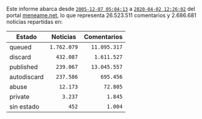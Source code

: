 Este informe abarca desde
[`2005-12-07 05:04:13`](https://www.meneame.net/story/1) a
[`2020-04-02 12:26:02`](https://www.meneame.net/story/3281558) del portal
[meneame.net](https://www.meneame.net/), lo que representa
26.523.511 comentarios y
2.686.681 noticias repartidas en:

<table>
<thead>
  <tr>
    <th>Estado</th>
    <th>Noticias</th>
    <th>Comentarios</th>
  </tr>
</thead>
<tbody>
<tr>
  <td>queued</td>
  <td style="text-align: right;"><code>1.762.079</code></td>
  <td style="text-align: right;"><code>11.095.317</code></td>
<tr>
<tr>
  <td>discard</td>
  <td style="text-align: right;"><code>432.087</code></td>
  <td style="text-align: right;"><code>1.611.527</code></td>
<tr>
<tr>
  <td>published</td>
  <td style="text-align: right;"><code>239.067</code></td>
  <td style="text-align: right;"><code>13.045.557</code></td>
<tr>
<tr>
  <td>autodiscard</td>
  <td style="text-align: right;"><code>237.586</code></td>
  <td style="text-align: right;"><code>695.456</code></td>
<tr>
<tr>
  <td>abuse</td>
  <td style="text-align: right;"><code>12.173</code></td>
  <td style="text-align: right;"><code>72.805</code></td>
<tr>
<tr>
  <td>private</td>
  <td style="text-align: right;"><code>3.237</code></td>
  <td style="text-align: right;"><code>1.845</code></td>
<tr>
<tr>
  <td>sin estado</td>
  <td style="text-align: right;"><code>452</code></td>
  <td style="text-align: right;"><code>1.004</code></td>
<tr>
</tbody>
</table>